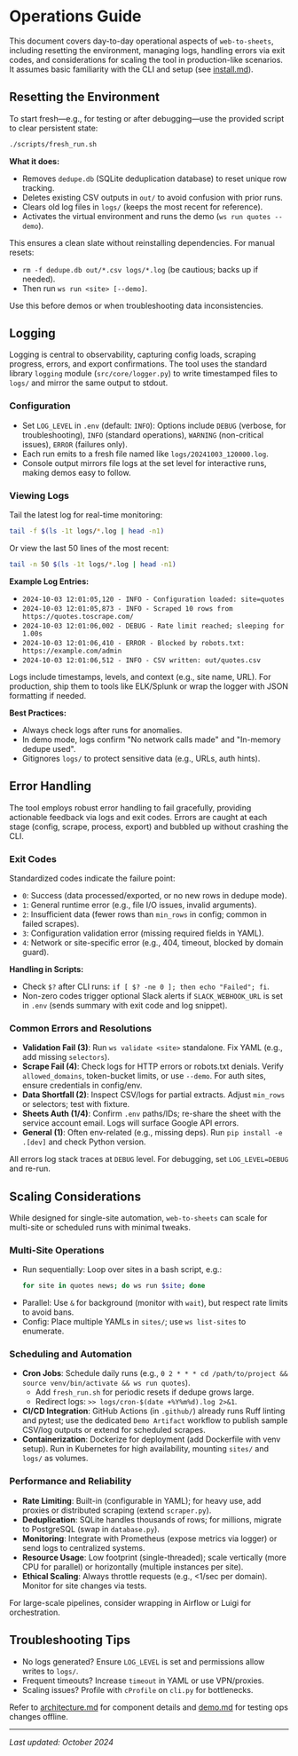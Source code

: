 # Operations Guide

This document covers day-to-day operational aspects of `web-to-sheets`, including resetting the environment, managing logs, handling errors via exit codes, and considerations for scaling the tool in production-like scenarios. It assumes basic familiarity with the CLI and setup (see [install.md](install.md)).

## Resetting the Environment

To start fresh—e.g., for testing or after debugging—use the provided script to clear persistent state:

```bash
./scripts/fresh_run.sh
```

**What it does:**
- Removes `dedupe.db` (SQLite deduplication database) to reset unique row tracking.
- Deletes existing CSV outputs in `out/` to avoid confusion with prior runs.
- Clears old log files in `logs/` (keeps the most recent for reference).
- Activates the virtual environment and runs the demo (`ws run quotes --demo`).

This ensures a clean slate without reinstalling dependencies. For manual resets:
- `rm -f dedupe.db out/*.csv logs/*.log` (be cautious; backs up if needed).
- Then run `ws run <site> [--demo]`.

Use this before demos or when troubleshooting data inconsistencies.

## Logging

Logging is central to observability, capturing config loads, scraping progress, errors, and export confirmations. The tool uses the standard library `logging` module (`src/core/logger.py`) to write timestamped files to `logs/` and mirror the same output to stdout.

### Configuration
- Set `LOG_LEVEL` in `.env` (default: `INFO`): Options include `DEBUG` (verbose, for troubleshooting), `INFO` (standard operations), `WARNING` (non-critical issues), `ERROR` (failures only).
- Each run emits to a fresh file named like `logs/20241003_120000.log`.
- Console output mirrors file logs at the set level for interactive runs, making demos easy to follow.

### Viewing Logs
Tail the latest log for real-time monitoring:

```bash
tail -f $(ls -1t logs/*.log | head -n1)
```

Or view the last 50 lines of the most recent:

```bash
tail -n 50 $(ls -1t logs/*.log | head -n1)
```

**Example Log Entries:**
- `2024-10-03 12:01:05,120 - INFO - Configuration loaded: site=quotes`
- `2024-10-03 12:01:05,873 - INFO - Scraped 10 rows from https://quotes.toscrape.com/`
- `2024-10-03 12:01:06,002 - DEBUG - Rate limit reached; sleeping for 1.00s`
- `2024-10-03 12:01:06,410 - ERROR - Blocked by robots.txt: https://example.com/admin`
- `2024-10-03 12:01:06,512 - INFO - CSV written: out/quotes.csv`

Logs include timestamps, levels, and context (e.g., site name, URL). For production, ship them to tools like ELK/Splunk or wrap the logger with JSON formatting if needed.

**Best Practices:**
- Always check logs after runs for anomalies.
- In demo mode, logs confirm "No network calls made" and "In-memory dedupe used".
- Gitignores `logs/` to protect sensitive data (e.g., URLs, auth hints).

## Error Handling

The tool employs robust error handling to fail gracefully, providing actionable feedback via logs and exit codes. Errors are caught at each stage (config, scrape, process, export) and bubbled up without crashing the CLI.

### Exit Codes
Standardized codes indicate the failure point:

- `0`: Success (data processed/exported, or no new rows in dedupe mode).
- `1`: General runtime error (e.g., file I/O issues, invalid arguments).
- `2`: Insufficient data (fewer rows than `min_rows` in config; common in failed scrapes).
- `3`: Configuration validation error (missing required fields in YAML).
- `4`: Network or site-specific error (e.g., 404, timeout, blocked by domain guard).

**Handling in Scripts:**
- Check `$?` after CLI runs: `if [ $? -ne 0 ]; then echo "Failed"; fi`.
- Non-zero codes trigger optional Slack alerts if `SLACK_WEBHOOK_URL` is set in `.env` (sends summary with exit code and log snippet).

### Common Errors and Resolutions
- **Validation Fail (3)**: Run `ws validate <site>` standalone. Fix YAML (e.g., add missing `selectors`).
- **Scrape Fail (4)**: Check logs for HTTP errors or robots.txt denials. Verify `allowed_domains`, token-bucket limits, or use `--demo`. For auth sites, ensure credentials in config/env.
- **Data Shortfall (2)**: Inspect CSV/logs for partial extracts. Adjust `min_rows` or selectors; test with fixture.
- **Sheets Auth (1/4)**: Confirm `.env` paths/IDs; re-share the sheet with the service account email. Logs will surface Google API errors.
- **General (1)**: Often env-related (e.g., missing deps). Run `pip install -e .[dev]` and check Python version.

All errors log stack traces at `DEBUG` level. For debugging, set `LOG_LEVEL=DEBUG` and re-run.

## Scaling Considerations

While designed for single-site automation, `web-to-sheets` can scale for multi-site or scheduled runs with minimal tweaks.

### Multi-Site Operations
- Run sequentially: Loop over sites in a bash script, e.g.:
  ```bash
  for site in quotes news; do ws run $site; done
  ```
- Parallel: Use `&` for background (monitor with `wait`), but respect rate limits to avoid bans.
- Config: Place multiple YAMLs in `sites/`; use `ws list-sites` to enumerate.

### Scheduling and Automation
- **Cron Jobs**: Schedule daily runs (e.g., `0 2 * * * cd /path/to/project && source venv/bin/activate && ws run quotes`).
  - Add `fresh_run.sh` for periodic resets if dedupe grows large.
  - Redirect logs: `>> logs/cron-$(date +%Y%m%d).log 2>&1`.
- **CI/CD Integration**: GitHub Actions (in `.github/`) already runs Ruff linting and pytest; use the dedicated `Demo Artifact` workflow to publish sample CSV/log outputs or extend for scheduled scrapes.
- **Containerization**: Dockerize for deployment (add Dockerfile with venv setup). Run in Kubernetes for high availability, mounting `sites/` and `logs/` as volumes.

### Performance and Reliability
- **Rate Limiting**: Built-in (configurable in YAML); for heavy use, add proxies or distributed scraping (extend `scraper.py`).
- **Deduplication**: SQLite handles thousands of rows; for millions, migrate to PostgreSQL (swap in `database.py`).
- **Monitoring**: Integrate with Prometheus (expose metrics via logger) or send logs to centralized systems.
- **Resource Usage**: Low footprint (single-threaded); scale vertically (more CPU for parallel) or horizontally (multiple instances per site).
- **Ethical Scaling**: Always throttle requests (e.g., <1/sec per domain). Monitor for site changes via tests.

For large-scale pipelines, consider wrapping in Airflow or Luigi for orchestration.

## Troubleshooting Tips
- No logs generated? Ensure `LOG_LEVEL` is set and permissions allow writes to `logs/`.
- Frequent timeouts? Increase `timeout` in YAML or use VPN/proxies.
- Scaling issues? Profile with `cProfile` on `cli.py` for bottlenecks.

Refer to [architecture.md](architecture.md) for component details and [demo.md](demo.md) for testing ops changes offline.

---

*Last updated: October 2024*
